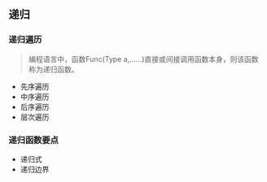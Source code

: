 ## 递归

### 递归遍历
> 编程语言中，函数Func(Type a,……)直接或间接调用函数本身，则该函数称为递归函数。

- 先序遍历
- 中序遍历
- 后序遍历
- 层次遍历

### 递归函数要点
- 递归式
- 递归边界